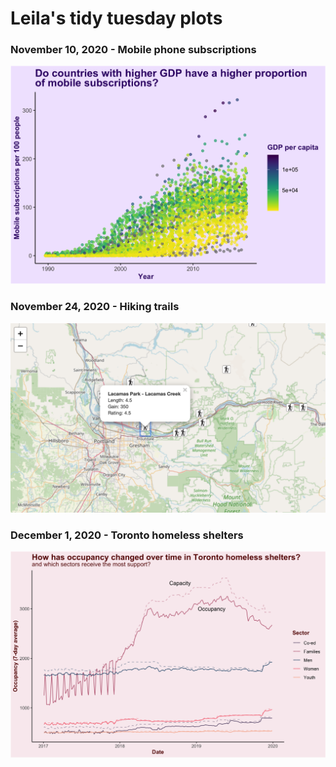 # Leila's tidy tuesday plots

### November 10, 2020 - Mobile phone subscriptions
![<br>](2020/2020-11-10.png)

### November 24, 2020 - Hiking trails
![This is an interactive map that shows the locations of hiking trails around the United States. Clicking on a hiker icon shows the name, length, gain in elevation, and rating of the hike. <br>](2020/2020-11-24.png)

### December 1, 2020 - Toronto homeless shelters
![<br>](2020/2020-12-01.png)

